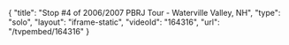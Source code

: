 {
    "title": "Stop #4 of 2006\/2007 PBRJ Tour - Waterville Valley, NH",
    "type": "solo",
    "layout": "iframe-static",
    "videoId": "164316",
    "url": "\/tvpembed\/164316"
}